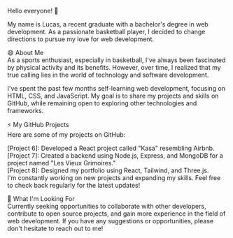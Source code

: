 Hello everyone! 👋

My name is Lucas, a recent graduate with a bachelor's degree in web development. As a passionate basketball player, I decided to change directions to pursue my love for web development.

😄 About Me<br>
As a sports enthusiast, especially in basketball, I've always been fascinated by physical activity and its benefits. However, over time, I realized that my true calling lies in the world of technology and software development.

I've spent the past few months self-learning web development, focusing on HTML, CSS, and JavaScript. My goal is to share my projects and skills on GitHub, while remaining open to exploring other technologies and frameworks.

⚡ My GitHub Projects<br>
Here are some of my projects on GitHub:

[Project 6]: Developed a React project called "Kasa" resembling Airbnb.<br>
[Project 7]: Created a backend using Node.js, Express, and MongoDB for a project named "Les Vieux Grimoires."<br>
[Project 8]: Designed my portfolio using React, Tailwind, and Three.js.<br>
I'm constantly working on new projects and expanding my skills. Feel free to check back regularly for the latest updates!

🔭 What I'm Looking For<br>
Currently seeking opportunities to collaborate with other developers, contribute to open source projects, and gain more experience in the field of web development. If you have any suggestions or opportunities, please don't hesitate to reach out to me!

<!-- ([![Anurag's GitHub stats](https://github-readme-stats.vercel.app/api?username=Lucadol&show_icons=true&theme=dark)](https://github.com/anuraghazra/github-readme-stats)
[![Top Langs](https://github-readme-stats.vercel.app/api/top-langs/?username=Lucadol&layout=compact)](https://github.com/anuraghazra/github-readme-stats) -->
